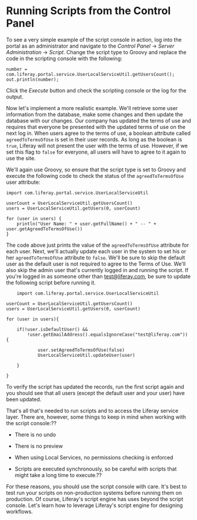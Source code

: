 # Running Scripts from the Control Panel [](id=running-scripts-from-the-control-panel)

To see a very simple example of the script console in action, log into the
portal as an administrator and navigate to the *Control Panel* &rarr; *Server
Administration* &rarr; *Script*. Change the script type to Groovy and replace
the code in the scripting console with the following: 

    number = com.liferay.portal.service.UserLocalServiceUtil.getUsersCount(); 
    out.println(number); 

Click the *Execute* button and check the scripting console or the log for the
output.

Now let's implement a more realistic example. We'll retrieve some user
information from the database, make some changes and then update the database
with our changes. Our company has updated the terms of use and requires that
everyone be presented with the updated terms of use on the next log in. When
users agree to the terms of use, a boolean attribute called `agreedToTermsOfUse`
is set in their user records. As long as the boolean is `true`, Liferay will not
present the user with the terms of use. However, if we set this flag to `false`
for everyone, all users will have to agree to it again to use the site. 

We'll again use Groovy, so ensure that the script type is set to Groovy and
execute the following code to check the status of the `agreedToTermsOfUse`
user attribute:

	import com.liferay.portal.service.UserLocalServiceUtil

	userCount = UserLocalServiceUtil.getUsersCount()
	users = UserLocalServiceUtil.getUsers(0, userCount)

	for (user in users) {
		println("User Name: " + user.getFullName() + " -- " + user.getAgreedToTermsOfUse())
	}
	
The code above just prints the value of the `agreedToTermsOfUse` attribute for
each user. Next, we'll actually update each user in the system to set his or her
`agreedToTermsOfUse` attribute to `false`. We'll be sure to skip the default
user as the default user is not required to agree to the Terms of Use. We'll
also skip the admin user that's currently logged in and running the script. If
you're logged in as someone other than test@liferay.com, be sure to update the
following script before running it. 
	
        import com.liferay.portal.service.UserLocalServiceUtil

	userCount = UserLocalServiceUtil.getUsersCount()
	users = UserLocalServiceUtil.getUsers(0, userCount)

	for (user in users){
	
		if(!user.isDefaultUser() && 
			!user.getEmailAddress().equalsIgnoreCase("test@liferay.com")) {
			
				user.setAgreedToTermsOfUse(false)
				UserLocalServiceUtil.updateUser(user)
		
		}
		
	}
	
To verify the script has updated the records, run the first script again and you
should see that all users (except the default user and your user) have been
updated. 

That's all that's needed to run scripts and to access the Liferay service layer.
There are, however, some things to keep in mind when working with the script
console:??

- There is no undo

- There is no preview

- When using Local Services, no permissions checking is enforced

- Scripts are executed synchronously, so be careful with scripts that might take
  a long time to execute.??

For these reasons, you should use the script console with care. It's best to
test run your scripts on non-production systems before running them on
production. Of course, Liferay's script engine has uses beyond the script
console. Let's learn how to leverage Liferay's script engine for designing
workflows.

